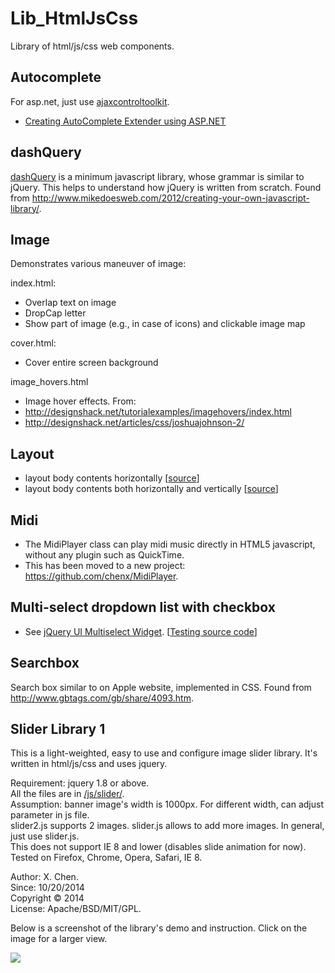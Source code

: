 Lib_HtmlJsCss
=============

Library of html/js/css web components.

Autocomplete
------
For asp.net, just use <a href="http://ajaxcontroltoolkit.codeplex.com/">ajaxcontroltoolkit</a>.  
* <a href="http://www.c-sharpcorner.com/UploadFile/0c1bb2/autocomplete-extender-using-Asp-Net/">Creating AutoComplete Extender using ASP.NET</a>

dashQuery
------

<a href="https://github.com/chenx/Lib_HtmlJsCss/blob/master/dashQuery/dashQuery.js">dashQuery</a> is a minimum javascript library, whose grammar is similar to jQuery. This helps to understand how jQuery is written from scratch. Found from <a href="http://www.mikedoesweb.com/2012/creating-your-own-javascript-library/">http://www.mikedoesweb.com/2012/creating-your-own-javascript-library/</a>. 

Image
------

Demonstrates various maneuver of image:  

index.html:  
* Overlap text on image
* DropCap letter
* Show part of image (e.g., in case of icons) and clickable image map
 
cover.html:  
* Cover entire screen background
 
image_hovers.html
* Image hover effects. From: 
* <a href="http://designshack.net/tutorialexamples/imagehovers/index.html">http://designshack.net/tutorialexamples/imagehovers/index.html</a>
* <a href="http://designshack.net/articles/css/joshuajohnson-2/">http://designshack.net/articles/css/joshuajohnson-2/</a>

Layout
------

* layout body contents horizontally [<a href="https://github.com/chenx/Lib_HtmlJsCss/blob/master/layout/center_body_horizontal.html">source</a>]
* layout body contents both horizontally and vertically [<a href="https://github.com/chenx/Lib_HtmlJsCss/blob/master/layout/center_body_hori_vert.html">source</a>]

Midi
-----
* The MidiPlayer class can play midi music directly in HTML5 javascript, without any plugin such as QuickTime.
* This has been moved to a new project: <a href="https://github.com/chenx/MidiPlayer">https://github.com/chenx/MidiPlayer</a>.

Multi-select dropdown list with checkbox
-----
* See <a href="https://github.com/ehynds/jquery-ui-multiselect-widget">jQuery UI Multiselect Widget</a>. [<a href="https://github.com/chenx/Lib_HtmlJsCss/tree/master/multiselect/">Testing source code</a>]

Searchbox
------

Search box similar to on Apple website, implemented in CSS. Found from <a href="http://www.gbtags.com/gb/share/4093.htm">http://www.gbtags.com/gb/share/4093.htm</a>.


Slider Library 1
------

This is a light-weighted, easy to use and configure image slider library. It's written in html/js/css and uses jquery.   

Requirement: jquery 1.8 or above.   
All the files are in <a href="https://github.com/chenx/Lib_HtmlJsCss/blob/master/slider1/js/slider/">/js/slider/</a>.   
Assumption: banner image's width is 1000px. For different width, can adjust parameter in js file.   
slider2.js supports 2 images. slider.js allows to add more images. In general, just use slider.js.   
This does not support IE 8 and lower (disables slide animation for now).   
Tested on Firefox, Chrome, Opera, Safari, IE 8.   


Author: X. Chen.   
Since: 10/20/2014   
Copyright © 2014   
License: Apache/BSD/MIT/GPL.   


Below is a screenshot of the library's demo and instruction. Click on the image for a larger view.

<img src="https://cloud.githubusercontent.com/assets/993980/4730708/06e01fda-599e-11e4-9242-2445fff8730a.png">
